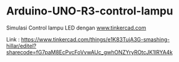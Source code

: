 # Arduino-UNO-R3-control-lampu

Simulasi Control lampu LED dengan www.tinkercad.com

Link : https://www.tinkercad.com/things/e1K83TujA3G-smashing-hillar/editel?sharecode=fG7paM8EcPvcFoVvwAUc_gwhONZYryROtcJK1lRYA4k
